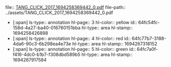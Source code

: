 file:: [TANG_CLICK_2017_1694258369442_0.pdf](../assets/TANG_CLICK_2017_1694258369442_0.pdf)
file-path:: ../assets/TANG_CLICK_2017_1694258369442_0.pdf

- [:span]
  ls-type:: annotation
  hl-page:: 3
  hl-color:: yellow
  id:: 64fc54fc-158d-4a27-ba40-016760151bba
  hl-type:: area
  hl-stamp:: 1694258426898
- [:span]
  ls-type:: annotation
  hl-page:: 4
  hl-color:: red
  id:: 64fc77b7-3188-4da6-90c3-6b298ea4e73e
  hl-type:: area
  hl-stamp:: 1694267318152
- [:span]
  ls-type:: annotation
  hl-page:: 5
  hl-color:: green
  id:: 64fc7a0f-f416-4dc0-b1b7-f308dbd589b5
  hl-type:: area
  hl-stamp:: 1694267917584